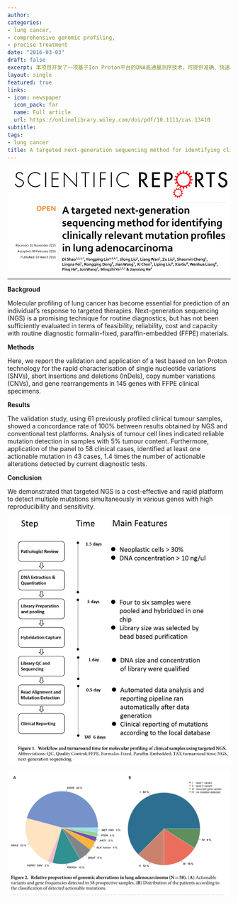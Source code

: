 ```yaml
---
author: 
categories:
- lung cancer,
- comprehensive genomic profiling,
- precise treatment
date: "2016-03-03"
draft: false
excerpt: 本项目开发了一项基于Ion Proton平台的DNA高通量测序技术，可提供准确、快速、全面、实惠的肺癌基因突变检测，指导医生制定靶向药物治疗方案，使患者用药更安全有效。
layout: single
featured: true
links:
- icon: newspaper
  icon_pack: far
  name: Full article
  url: https://onlinelibrary.wiley.com/doi/pdf/10.1111/cas.13410
subtitle: 
tags:
- lung cancer
title: A targeted next-generation sequencing method for identifying clinically relevant mutation profiles in lung adenocarcinoma
---
```


![](fig0.png)

---

**Backgroud**

Molecular profiling of lung cancer has become essential for prediction of an individual’s response to targeted therapies. Next-generation sequencing (NGS) is a promising technique for routine diagnostics, but has not been sufficiently evaluated in terms of feasibility, reliability, cost and capacity with routine diagnostic formalin-fixed, paraffin-embedded (FFPE) materials. 

**Methods**

Here, we report the validation and application of a test based on Ion Proton technology for the rapid characterisation of single nucleotide variations (SNVs), short insertions and deletions (InDels), copy number variations (CNVs), and gene rearrangements in 145 genes with FFPE clinical specimens.

**Results**

The validation study, using 61 previously profiled clinical tumour samples, showed a concordance rate of 100% between results obtained by NGS and conventional test platforms. Analysis of tumour cell lines indicated reliable mutation detection in samples with 5% tumour content. Furthermore, application of the panel to 58 clinical cases, identified at least one actionable mutation in 43 cases, 1.4 times the number of actionable alterations detected by current diagnostic tests. 

**Conclusion**

We demonstrated that targeted NGS is a cost-effective and rapid platform to detect multiple mutations simultaneously in various genes with high reproducibility and sensitivity.



![](fig1.png "图4：EGFR共突变对EGFR-TKIs治疗效果的影响")
<center></center>

![](fig2.png "图4：EGFR共突变对EGFR-TKIs治疗效果的影响")
<center></center>

